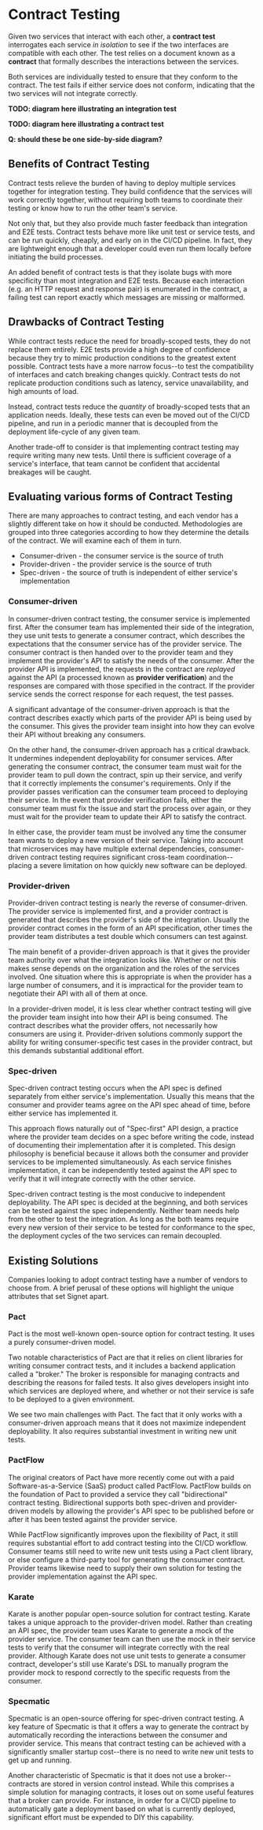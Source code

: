 # Contract Testing

Given two services that interact with each other, a **contract test** interrogates each service *in isolation* to see if the two interfaces are compatible with each other.
The test relies on a document known as a **contract** that formally describes the interactions between the services.

Both services are individually tested to ensure that they conform to the contract.
The test fails if either service does not conform, indicating that the two services will not integrate correctly.
<!-- This stands in stark contrast to integration testing, which requires both services to be deployed to the same environment to perform the test. -->
<!--can we drop this sentence if we have a diagram showing both integration and contract testing side-by-side?-->

**TODO: diagram here illustrating an integration test**

**TODO: diagram here illustrating a contract test**

**Q: should these be one side-by-side diagram?**

## Benefits of Contract Testing

Contract tests relieve the burden of having to deploy multiple services together for integration testing.
They build confidence that the services will work correctly together, without requiring both teams to coordinate their testing or know how to run the other team's service.

Not only that, but they also provide much faster feedback than integration and E2E tests.
Contract tests behave more like unit test or service tests, and can be run quickly, cheaply, and early on in the CI/CD pipeline.
In fact, they are lightweight enough that a developer could even run them locally before initiating the build processes.

An added benefit of contract tests is that they isolate bugs with more specificity than most integration and E2E tests.
Because each interaction (e.g. an HTTP request and response pair) is enumerated in the contract, a failing test can report exactly which messages are missing or malformed.

## Drawbacks of Contract Testing

While contract tests reduce the need for broadly-scoped tests, they do not replace them entirely.
E2E tests provide a high degree of confidence because they try to mimic production conditions to the greatest extent possible.
Contract tests have a more narrow focus--to test the compatibility of interfaces and catch breaking changes quickly.
Contract tests do not replicate production conditions such as latency, service unavailability, and high amounts of load.

Instead, contract tests reduce the *quantity* of broadly-scoped tests that an application needs. Ideally, these tests can even be moved out of the CI/CD pipeline, and run in a periodic manner that is decoupled from the deployment life-cycle of any given team.

Another trade-off to consider is that implementing contract testing may require writing many new tests. Until there is sufficient coverage of a service's interface, that team cannot be confident that accidental breakages will be caught.

## Evaluating various forms of Contract Testing

There are many approaches to contract testing, and each vendor has a slightly different take on how it should be conducted. Methodologies are grouped into three categories according to how they determine the details of the contract. We will examine each of them in turn.

- Consumer-driven - the consumer service is the source of truth
- Provider-driven - the provider service is the source of truth
- Spec-driven - the source of truth is independent of either service's implementation

### Consumer-driven

In consumer-driven contract testing, the consumer service is implemented first.
After the consumer team has implemented their side of the integration, they use unit tests to generate a consumer contract, which describes the expectations that the consumer service has of the provider service.
The consumer contract is then handed over to the provider team and they implement the provider's API to satisfy the needs of the consumer.
After the provider API is implemented, the requests in the contract are *replayed* against the API (a processed known as **provider verification**) and the responses are compared with those specified in the contract. If the provider service sends the correct response for each request, the test passes.

A significant advantage of the consumer-driven approach is that the contract describes exactly which parts of the provider API is being used by the consumer.
This gives the provider team insight into how they can evolve their API without breaking any consumers.

<!-- maybe also discuss the business requirements component -->

On the other hand, the consumer-driven approach has a critical drawback. It undermines independent deployability for consumer services.
After generating the consumer contract, the consumer team must wait for the provider team to pull down the contract, spin up their service, and verify that it correctly implements the consumer's requirements.
Only if the provider passes verification can the consumer team proceed to deploying their service.
In the event that provider verification fails, either the consumer team must fix the issue and start the process over again, or they must wait for the provider team to update their API to satisfy the contract.

In either case, the provider team must be involved any time the consumer team wants to deploy a new version of their service.
Taking into account that microservices may have multiple external dependencies, consumer-driven contract testing requires significant cross-team coordination--placing a severe limitation on how quickly new software can be deployed.

### Provider-driven

Provider-driven contract testing is nearly the reverse of consumer-driven.
The provider service is implemented first, and a provider contract is generated that describes the provider's side of the integration.
Usually the provider contract comes in the form of an API specification, other times the provider team distributes a test double which consumers can test against.

The main benefit of a provider-driven approach is that it gives the provider team authority over what the integration looks like.
Whether or not this makes sense depends on the organization and the roles of the services involved.
One situation where this is appropriate is when the provider has a large number of consumers, and it is impractical for the provider team to negotiate their API with all of them at once.

In a provider-driven model, it is less clear whether contract testing will give the provider team insight into how their API is being consumed. The contract describes what the provider offers, not necessarily how consumers are using it. Provider-driven solutions commonly support the ability for writing consumer-specific test cases in the provider contract, but this demands substantial additional effort.

### Spec-driven

Spec-driven contract testing occurs when the API spec is defined separately from either service's implementation.
Usually this means that the consumer and provider teams agree on the API spec ahead of time, before either service has implemented it.

This approach flows naturally out of "Spec-first" API design, a practice where the provider team decides on a spec before writing the code, instead of documenting their implementation after it is completed.
This design philosophy is beneficial because it allows both the consumer and provider services to be implemented simultaneously.
As each service finishes implementation, it can be independently tested against the API spec to verify that it will integrate correctly with the other service.

Spec-driven contract testing is the most conducive to independent deployability.
The API spec is decided at the beginning, and both services can be tested against the spec independently.
Neither team needs help from the other to test the integration.
As long as the both teams require every new version of their service to be tested for conformance to the spec, the deployment cycles of the two services can remain decoupled.

## Existing Solutions

Companies looking to adopt contract testing have a number of vendors to choose from.
A brief perusal of these options will highlight the unique attributes that set Signet apart.

### Pact

Pact is the most well-known open-source option for contract testing.
It uses a purely consumer-driven model.

Two notable characteristics of Pact are that it relies on client libraries for writing consumer contract tests, and it includes a backend application called a "broker."
The broker is responsible for managing contracts and describing the reasons for failed tests.
It also gives developers insight into which services are deployed where, and whether or not their service is safe to be deployed to a given environment.

We see two main challenges with Pact. The fact that it only works with a consumer-driven approach means that it does not maximize independent deployability. It also requires substantial investment in writing new unit tests.

### PactFlow

The original creators of Pact have more recently come out with a paid Software-as-a-Service (SaaS) product called PactFlow.
PactFlow builds on the foundation of Pact to provided a service they call "bidirectional" contract testing.
Bidirectional supports both spec-driven and provider-driven models by allowing the provider's API spec to be published before or after it has been tested against the provider service.

While PactFlow significantly improves upon the flexibility of Pact, it still requires substantial effort to add contract testing into the CI/CD workflow.
Consumer teams still need to write new unit tests using a Pact client library, or else configure a third-party tool for generating the consumer contract.
Provider teams likewise need to supply their own solution for testing the provider implementation against the API spec.

### Karate

Karate is another popular open-source solution for contract testing.
Karate takes a unique approach to the provider-driven model.
Rather than creating an API spec, the provider team uses Karate to generate a mock of the provider service.
The consumer team can then use the mock in their service tests to verify that the consumer will integrate correctly with the real provider.
Although Karate does not use unit tests to generate a consumer contract, developer's still use Karate's DSL to manually program the provider mock to respond correctly to the specific requests from the consumer.

### Specmatic

Specmatic is an open-source offering for spec-driven contract testing.
A key feature of Specmatic is that it offers a way to generate the contract by automatically recording the interactions between the consumer and provider service.
This means that contract testing can be achieved with a significantly smaller startup cost--there is no need to write new unit tests to get up and running.

Another characteristic of Specmatic is that it does not use a broker--contracts are stored in version control instead.
While this comprises a simple solution for managing contracts, it loses out on some useful features that a broker can provide.
For instance, in order for a CI/CD pipeline to automatically gate a deployment based on what is currently deployed, significant effort must be expended to DIY this capability.
